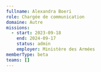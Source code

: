 ```yaml
---
fullname: Alexandra Boeri
role: Chargée de communication
domaine: Autre
missions:
  - start: 2023-09-18
    end: 2024-09-17
    status: admin
    employer: Ministère des Armées
memberType: beta
teams: []
---
```

